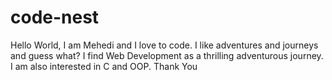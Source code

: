 # code-nest

Hello World,
I am Mehedi and I love to code.
I like adventures and journeys and guess what? I find Web Development as a thrilling adventurous journey.
I am also interested in C and OOP.
Thank You

